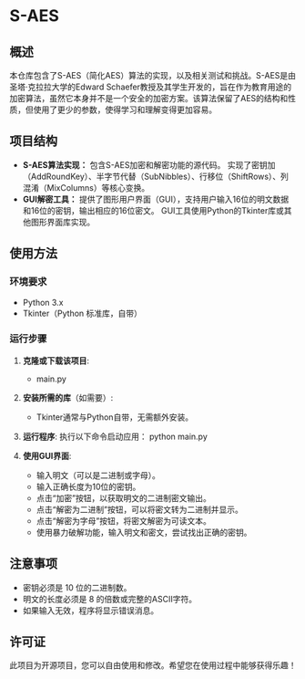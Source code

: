 # S-AES

## 概述
本仓库包含了S-AES（简化AES）算法的实现，以及相关测试和挑战。S-AES是由圣塔·克拉拉大学的Edward Schaefer教授及其学生开发的，旨在作为教育用途的加密算法，虽然它本身并不是一个安全的加密方案。该算法保留了AES的结构和性质，但使用了更少的参数，使得学习和理解变得更加容易。

## 项目结构
- **S-AES算法实现：**
包含S-AES加密和解密功能的源代码。
实现了密钥加（AddRoundKey）、半字节代替（SubNibbles）、行移位（ShiftRows）、列混淆（MixColumns）等核心变换。
- **GUI解密工具：**
提供了图形用户界面（GUI），支持用户输入16位的明文数据和16位的密钥，输出相应的16位密文。
GUI工具使用Python的Tkinter库或其他图形界面库实现。

## 使用方法

### 环境要求

- Python 3.x
- Tkinter（Python 标准库，自带）

### 运行步骤

1. **克隆或下载该项目**:
   - main.py
   
2. **安装所需的库**（如需要）:
   - Tkinter通常与Python自带，无需额外安装。

3. **运行程序**:
   执行以下命令启动应用：
   python main.py

4. **使用GUI界面**:
   - 输入明文（可以是二进制或字母）。
   - 输入正确长度为10位的密钥。
   - 点击“加密”按钮，以获取明文的二进制密文输出。
   - 点击“解密为二进制”按钮，可以将密文转为二进制并显示。
   - 点击“解密为字母”按钮，将密文解密为可读文本。
   - 使用暴力破解功能，输入明文和密文，尝试找出正确的密钥。


## 注意事项

- 密钥必须是 10 位的二进制数。
- 明文的长度必须是 8 的倍数或完整的ASCII字符。
- 如果输入无效，程序将显示错误消息。

## 许可证

此项目为开源项目，您可以自由使用和修改。希望您在使用过程中能够获得乐趣！
